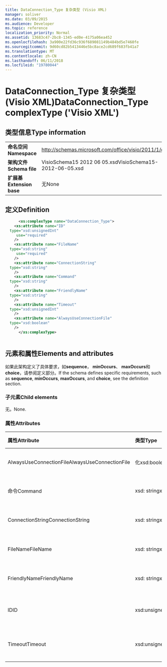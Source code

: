 ```yaml
---
title: DataConnection_Type 复杂类型 (Visio XML)
manager: soliver
ms.date: 03/09/2015
ms.audience: Developer
ms.topic: reference
localization_priority: Normal
ms.assetid: 13683c47-2bc8-1345-ed0e-4175a06ea452
ms.openlocfilehash: 3a900e22fd36c936f689081149b484bd5e7460fe
ms.sourcegitcommit: 9d60cd82b5413446e5bc8ace2cd689f683fb41a7
ms.translationtype: MT
ms.contentlocale: zh-CN
ms.lasthandoff: 06/11/2018
ms.locfileid: "19780044"
---
```

# <a name="dataconnectiontype-complextype-visio-xml"></a><span data-ttu-id="d51d6-102">DataConnection_Type 复杂类型 (Visio XML)</span><span class="sxs-lookup"><span data-stu-id="d51d6-102">DataConnection_Type complexType ('Visio XML')</span></span>

## <a name="type-information"></a><span data-ttu-id="d51d6-103">类型信息</span><span class="sxs-lookup"><span data-stu-id="d51d6-103">Type information</span></span>

|||
|:-----|:-----|
|<span data-ttu-id="d51d6-104">**命名空间**</span><span class="sxs-lookup"><span data-stu-id="d51d6-104">**Namespace**</span></span> <br/> |http://schemas.microsoft.com/office/visio/2011/1/core  <br/> |
|<span data-ttu-id="d51d6-105">**架构文件**</span><span class="sxs-lookup"><span data-stu-id="d51d6-105">**Schema file**</span></span> <br/> |<span data-ttu-id="d51d6-106">VisioSchema15 2012 06 05.xsd</span><span class="sxs-lookup"><span data-stu-id="d51d6-106">VisioSchema15-2012-06-05.xsd</span></span>  <br/> |
|<span data-ttu-id="d51d6-107">**扩展基**</span><span class="sxs-lookup"><span data-stu-id="d51d6-107">**Extension base**</span></span> <br/> |<span data-ttu-id="d51d6-108">无</span><span class="sxs-lookup"><span data-stu-id="d51d6-108">None</span></span>  <br/> |
   
## <a name="definition"></a><span data-ttu-id="d51d6-109">定义</span><span class="sxs-lookup"><span data-stu-id="d51d6-109">Definition</span></span>

```XML
      <xs:complexType name="DataConnection_Type">
    <xs:attribute name="ID"
  type="xsd:unsignedInt"
     use="required"
    />
    <xs:attribute name="FileName"
  type="xsd:string"
     use="required"
    />
    <xs:attribute name="ConnectionString"
  type="xsd:string"
    />
    <xs:attribute name="Command"
  type="xsd:string"
    />
    <xs:attribute name="FriendlyName"
  type="xsd:string"
    />
    <xs:attribute name="Timeout"
  type="xsd:unsignedInt"
    />
    <xs:attribute name="AlwaysUseConnectionFile"
  type="xsd:boolean"
    />
      </xs:complexType>
      
```

## <a name="elements-and-attributes"></a><span data-ttu-id="d51d6-110">元素和属性</span><span class="sxs-lookup"><span data-stu-id="d51d6-110">Elements and attributes</span></span>

<span data-ttu-id="d51d6-111">如果此架构定义了具体要求，如**sequence**， **minOccurs**、 **maxOccurs**和**choice**，请参阅定义部分。</span><span class="sxs-lookup"><span data-stu-id="d51d6-111">If the schema defines specific requirements, such as **sequence**, **minOccurs**, **maxOccurs**, and **choice**, see the definition section.</span></span> 
  
### <a name="child-elements"></a><span data-ttu-id="d51d6-112">子元素</span><span class="sxs-lookup"><span data-stu-id="d51d6-112">Child elements</span></span>

<span data-ttu-id="d51d6-113">无。</span><span class="sxs-lookup"><span data-stu-id="d51d6-113">None.</span></span>
  
### <a name="attributes"></a><span data-ttu-id="d51d6-114">属性</span><span class="sxs-lookup"><span data-stu-id="d51d6-114">Attributes</span></span>

|<span data-ttu-id="d51d6-115">**属性**</span><span class="sxs-lookup"><span data-stu-id="d51d6-115">**Attribute**</span></span>|<span data-ttu-id="d51d6-116">**类型**</span><span class="sxs-lookup"><span data-stu-id="d51d6-116">**Type**</span></span>|<span data-ttu-id="d51d6-117">**必需**</span><span class="sxs-lookup"><span data-stu-id="d51d6-117">**Required**</span></span>|<span data-ttu-id="d51d6-118">**说明**</span><span class="sxs-lookup"><span data-stu-id="d51d6-118">**Description**</span></span>|<span data-ttu-id="d51d6-119">**可能的值**</span><span class="sxs-lookup"><span data-stu-id="d51d6-119">**Possible values**</span></span>|
|:-----|:-----|:-----|:-----|:-----|
|<span data-ttu-id="d51d6-120">AlwaysUseConnectionFile</span><span class="sxs-lookup"><span data-stu-id="d51d6-120">AlwaysUseConnectionFile</span></span>  <br/> |<span data-ttu-id="d51d6-121">化</span><span class="sxs-lookup"><span data-stu-id="d51d6-121">xsd:boolean</span></span>  <br/> |<span data-ttu-id="d51d6-122">可选</span><span class="sxs-lookup"><span data-stu-id="d51d6-122">optional</span></span>  <br/> ||<span data-ttu-id="d51d6-123">化类型的值。</span><span class="sxs-lookup"><span data-stu-id="d51d6-123">Values of the xsd:boolean type.</span></span>  <br/> |
|<span data-ttu-id="d51d6-124">命令</span><span class="sxs-lookup"><span data-stu-id="d51d6-124">Command</span></span>  <br/> |<span data-ttu-id="d51d6-125">xsd: string</span><span class="sxs-lookup"><span data-stu-id="d51d6-125">xsd:string</span></span>  <br/> |<span data-ttu-id="d51d6-126">可选</span><span class="sxs-lookup"><span data-stu-id="d51d6-126">optional</span></span>  <br/> ||<span data-ttu-id="d51d6-127">Xsd: string 类型的值。</span><span class="sxs-lookup"><span data-stu-id="d51d6-127">Values of the xsd:string type.</span></span>  <br/> |
|<span data-ttu-id="d51d6-128">ConnectionString</span><span class="sxs-lookup"><span data-stu-id="d51d6-128">ConnectionString</span></span>  <br/> |<span data-ttu-id="d51d6-129">xsd: string</span><span class="sxs-lookup"><span data-stu-id="d51d6-129">xsd:string</span></span>  <br/> |<span data-ttu-id="d51d6-130">可选</span><span class="sxs-lookup"><span data-stu-id="d51d6-130">optional</span></span>  <br/> ||<span data-ttu-id="d51d6-131">Xsd: string 类型的值。</span><span class="sxs-lookup"><span data-stu-id="d51d6-131">Values of the xsd:string type.</span></span>  <br/> |
|<span data-ttu-id="d51d6-132">FileName</span><span class="sxs-lookup"><span data-stu-id="d51d6-132">FileName</span></span>  <br/> |<span data-ttu-id="d51d6-133">xsd: string</span><span class="sxs-lookup"><span data-stu-id="d51d6-133">xsd:string</span></span>  <br/> |<span data-ttu-id="d51d6-134">必需</span><span class="sxs-lookup"><span data-stu-id="d51d6-134">required</span></span>  <br/> ||<span data-ttu-id="d51d6-135">Xsd: string 类型的值。</span><span class="sxs-lookup"><span data-stu-id="d51d6-135">Values of the xsd:string type.</span></span>  <br/> |
|<span data-ttu-id="d51d6-136">FriendlyName</span><span class="sxs-lookup"><span data-stu-id="d51d6-136">FriendlyName</span></span>  <br/> |<span data-ttu-id="d51d6-137">xsd: string</span><span class="sxs-lookup"><span data-stu-id="d51d6-137">xsd:string</span></span>  <br/> |<span data-ttu-id="d51d6-138">可选</span><span class="sxs-lookup"><span data-stu-id="d51d6-138">optional</span></span>  <br/> ||<span data-ttu-id="d51d6-139">Xsd: string 类型的值。</span><span class="sxs-lookup"><span data-stu-id="d51d6-139">Values of the xsd:string type.</span></span>  <br/> |
|<span data-ttu-id="d51d6-140">ID</span><span class="sxs-lookup"><span data-stu-id="d51d6-140">ID</span></span>  <br/> |<span data-ttu-id="d51d6-141">xsd:unsignedInt</span><span class="sxs-lookup"><span data-stu-id="d51d6-141">xsd:unsignedInt</span></span>  <br/> |<span data-ttu-id="d51d6-142">必需</span><span class="sxs-lookup"><span data-stu-id="d51d6-142">required</span></span>  <br/> ||<span data-ttu-id="d51d6-143">Xsd:unsignedInt 类型的值。</span><span class="sxs-lookup"><span data-stu-id="d51d6-143">Values of the xsd:unsignedInt type.</span></span>  <br/> |
|<span data-ttu-id="d51d6-144">Timeout</span><span class="sxs-lookup"><span data-stu-id="d51d6-144">Timeout</span></span>  <br/> |<span data-ttu-id="d51d6-145">xsd:unsignedInt</span><span class="sxs-lookup"><span data-stu-id="d51d6-145">xsd:unsignedInt</span></span>  <br/> |<span data-ttu-id="d51d6-146">可选</span><span class="sxs-lookup"><span data-stu-id="d51d6-146">optional</span></span>  <br/> ||<span data-ttu-id="d51d6-147">Xsd:unsignedInt 类型的值。</span><span class="sxs-lookup"><span data-stu-id="d51d6-147">Values of the xsd:unsignedInt type.</span></span>  <br/> |
   

